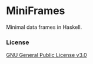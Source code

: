 # MiniFrames
Minimal data frames in Haskell.

### License
[GNU General Public License v3.0](LICENSE)
